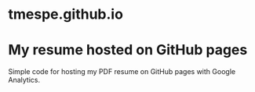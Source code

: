# tmespe.github.io

# My resume hosted on GitHub pages
Simple code for hosting my PDF resume on GitHub pages with Google Analytics. 
